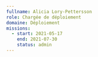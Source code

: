 ```yaml
---
fullname: Alicia Lory-Pettersson
role: Chargée de déploiement 
domaine: Déploiement
missions:
  - start: 2021-05-17
    end: 2021-07-30
    status: admin
---
```


